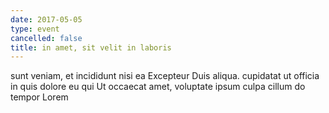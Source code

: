 ```yaml
---
date: 2017-05-05
type: event
cancelled: false
title: in amet, sit velit in laboris
---
```

sunt veniam, et incididunt nisi ea Excepteur Duis aliqua. cupidatat ut officia in quis dolore eu qui Ut occaecat amet, voluptate ipsum culpa cillum do tempor Lorem